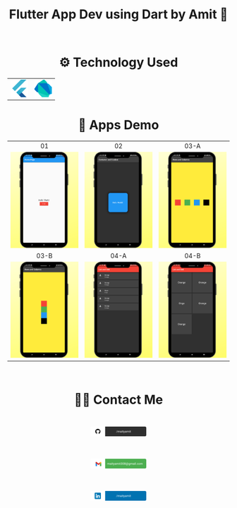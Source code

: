 <h1 align="center">Flutter App Dev using Dart by Amit 🚀</h1>

<br>
<h1 align="center">⚙️ Technology Used</h1>

|||
|:----------------------------------------:|:-----------------------------------------:|
| <img src="https://github.com/devicons/devicon/blob/master/icons/flutter/flutter-original.svg" alt="Android" width="40" height="40"/> </a> <a href="https://www.java.com" target="_blank"> | <img src="https://github.com/devicons/devicon/blob/master/icons/dart/dart-original.svg" alt="Android" width="40" height="40"/> </a> <a href="https://www.java.com" target="_blank">  |


<h1 align="center">📸 Apps Demo</h1>
  
||||
|:----------------------------------------:|:-----------------------------------------:|:-----------------------------------------: |
|01|02|03-A|
| ![Imgur](Images/1.png) | ![Imgur](Images/2.png) | ![Imgur](Images/3-a.png) | 
|03-B|04-A|04-B|
| ![Imgur](Images/3-b.png) | ![Imgur](Images/4-a.png) | ![Imgur](Images/4-b.png) | 
  
  
  <br>
  
<h1 align="center">🙍‍♂️ Contact Me</h1>
  

<h1 align="center"><a href="https://github.com/maityamit"><img src="https://github.com/maityamit/Flutter-App-Development-Learn/blob/master/Images/github.png" width="25%"/></a></h1> <h1 align="center"><img src="https://github.com/maityamit/Flutter-App-Development-Learn/blob/master/Images/gmail.png" width="25%"/></h1><h1 align="center"><img src="https://github.com/maityamit/Flutter-App-Development-Learn/blob/master/Images/linkedin.png" width="25%"/></h1> 
